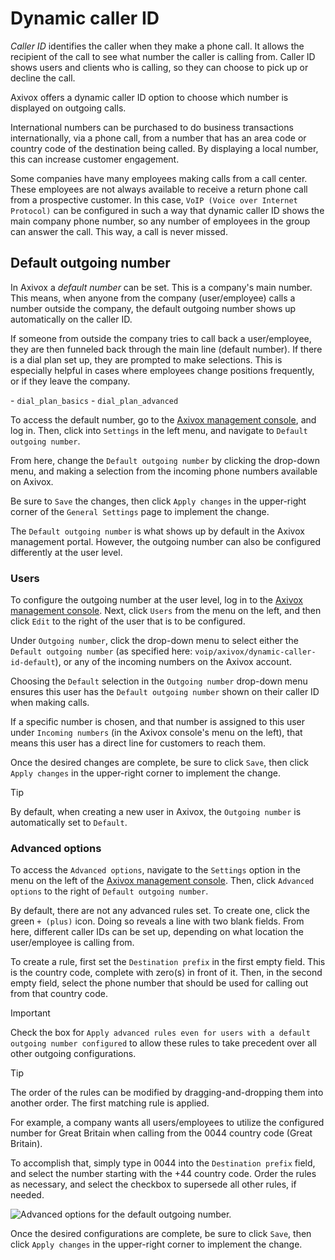 # Dynamic caller ID

*Caller ID* identifies the caller when they make a phone call. It allows
the recipient of the call to see what number the caller is calling from.
Caller ID shows users and clients who is calling, so they can choose to
pick up or decline the call.

Axivox offers a dynamic caller ID option to choose which number is
displayed on outgoing calls.

International numbers can be purchased to do business transactions
internationally, via a phone call, from a number that has an area code
or country code of the destination being called. By displaying a local
number, this can increase customer engagement.

Some companies have many employees making calls from a call center.
These employees are not always available to receive a return phone call
from a prospective customer. In this case, `VoIP
(Voice over Internet Protocol)` can be configured in such a way that
dynamic caller ID shows the main company phone number, so any number of
employees in the group can answer the call. This way, a call is never
missed.

## Default outgoing number

In Axivox a *default number* can be set. This is a company's main
number. This means, when anyone from the company (user/employee) calls a
number outside the company, the default outgoing number shows up
automatically on the caller ID.

If someone from outside the company tries to call back a user/employee,
they are then funneled back through the main line (default number). If
there is a dial plan set up, they are prompted to make selections. This
is especially helpful in cases where employees change positions
frequently, or if they leave the company.

<div class="seealso">

\- `dial_plan_basics` - `dial_plan_advanced`

</div>

To access the default number, go to the [Axivox management
console](https://manage.axivox.com), and log in. Then, click into
`Settings` in the left menu, and navigate to `Default outgoing number`.

From here, change the `Default outgoing number` by clicking the
drop-down menu, and making a selection from the incoming phone numbers
available on Axivox.

Be sure to `Save` the changes, then click `Apply changes` in the
upper-right corner of the `General Settings` page to implement the
change.

The `Default outgoing number` is what shows up by default in the Axivox
management portal. However, the outgoing number can also be configured
differently at the user level.

### Users

To configure the outgoing number at the user level, log in to the
[Axivox management console](https://manage.axivox.com). Next, click
`Users` from the menu on the left, and then click `Edit` to the right of
the user that is to be configured.

Under `Outgoing number`, click the drop-down menu to select either the
`Default
outgoing number` (as specified here:
`voip/axivox/dynamic-caller-id-default`), or any of the incoming numbers
on the Axivox account.

Choosing the `Default` selection in the `Outgoing number` drop-down menu
ensures this user has the `Default outgoing number` shown on their
caller ID when making calls.

If a specific number is chosen, and that number is assigned to this user
under `Incoming
numbers` (in the Axivox console's menu on the left), that means this
user has a direct line for customers to reach them.

Once the desired changes are complete, be sure to click `Save`, then
click `Apply changes` in the upper-right corner to implement the change.

<div class="tip">

<div class="title">

Tip

</div>

By default, when creating a new user in Axivox, the `Outgoing number` is
automatically set to `Default`.

</div>

### Advanced options

To access the `Advanced options`, navigate to the `Settings` option in
the menu on the left of the [Axivox management
console](https://manage.axivox.com). Then, click `Advanced options` to
the right of `Default outgoing number`.

By default, there are not any advanced rules set. To create one, click
the green `+
(plus)` icon. Doing so reveals a line with two blank fields. From here,
different caller IDs can be set up, depending on what location the
user/employee is calling from.

To create a rule, first set the `Destination prefix` in the first empty
field. This is the country code, complete with zero(s) in front of it.
Then, in the second empty field, select the phone number that should be
used for calling out from that country code.

<div class="important">

<div class="title">

Important

</div>

Check the box for `Apply advanced rules even for users with a default
outgoing number
configured` to allow these rules to take precedent over all other
outgoing configurations.

</div>

<div class="tip">

<div class="title">

Tip

</div>

The order of the rules can be modified by dragging-and-dropping them
into another order. The first matching rule is applied.

</div>

<div class="example">

For example, a company wants all users/employees to utilize the
configured number for Great Britain when calling from the
<span class="title-ref">0044</span> country code (Great Britain).

To accomplish that, simply type in <span class="title-ref">0044</span>
into the `Destination prefix` field, and select the number starting with
the <span class="title-ref">+44</span> country code. Order the rules as
necessary, and select the checkbox to supersede all other rules, if
needed.

![Advanced options for the default outgoing
number.](dynamic_caller_id/advanced-callerid.png)

</div>

Once the desired configurations are complete, be sure to click `Save`,
then click `Apply changes` in the upper-right corner to implement the
change.
